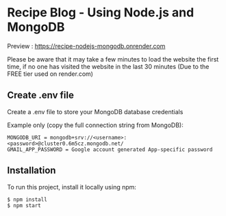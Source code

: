 # Recipe Blog - Using Node.js and MongoDB

Preview : 
https://recipe-nodejs-mongodb.onrender.com

Please be aware that it may take a few minutes to load the website the first time, if no one has visited the website in the last 30 minutes (Due to the FREE tier used on render.com)

## Create .env file
Create a .env file to store your MongoDB database credentials

Example only (copy the full connection string from MongoDB):
```
MONGODB_URI = mongodb+srv://<username>:<password>@cluster0.6m5cz.mongodb.net/
GMAIL_APP_PASSWORD = Google account generated App-specific password
```
## Installation
To run this project, install it locally using npm:

```
$ npm install
$ npm start
```


